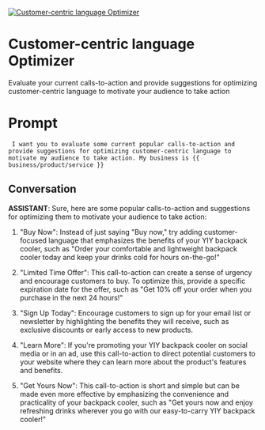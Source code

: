 
[![ Customer-centric language Optimizer ](https://flow-prompt-covers.s3.us-west-1.amazonaws.com/icon/vintage/vint_11.png)]()
#  Customer-centric language Optimizer  
Evaluate your current calls-to-action and provide suggestions for optimizing customer-centric language to motivate your audience to take action

# Prompt

```
 I want you to evaluate some current popular calls-to-action and provide suggestions for optimizing customer-centric language to motivate my audience to take action. My business is {{ business/product/service }}

```

## Conversation

**ASSISTANT**: Sure, here are some popular calls-to-action and suggestions for optimizing them to motivate your audience to take action:



1. "Buy Now": Instead of just saying "Buy now," try adding customer-focused language that emphasizes the benefits of your YIY backpack cooler, such as "Order your comfortable and lightweight backpack cooler today and keep your drinks cold for hours on-the-go!"



2. "Limited Time Offer": This call-to-action can create a sense of urgency and encourage customers to buy. To optimize this, provide a specific expiration date for the offer, such as "Get 10% off your order when you purchase in the next 24 hours!"



3. "Sign Up Today": Encourage customers to sign up for your email list or newsletter by highlighting the benefits they will receive, such as exclusive discounts or early access to new products.



4. "Learn More": If you're promoting your YIY backpack cooler on social media or in an ad, use this call-to-action to direct potential customers to your website where they can learn more about the product's features and benefits.



5. "Get Yours Now": This call-to-action is short and simple but can be made even more effective by emphasizing the convenience and practicality of your backpack cooler, such as "Get yours now and enjoy refreshing drinks wherever you go with our easy-to-carry YIY backpack cooler!"


